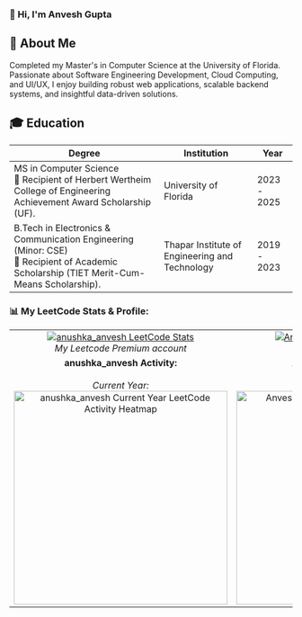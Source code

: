 

### 👋 Hi, I'm Anvesh Gupta

## 🚀 About Me
Completed my Master's in Computer Science at the University of Florida. Passionate about Software Engineering Development, Cloud Computing, and UI/UX, I enjoy building robust web applications, scalable backend systems, and insightful data-driven solutions.

## 🎓 Education
| Degree | Institution | Year | 
|--------|-------------|------------------|
| MS in Computer Science <br> 🏅 Recipient of Herbert Wertheim College of Engineering Achievement Award Scholarship (UF). | University of Florida | 2023  -  2025 | 
| B.Tech in Electronics & Communication Engineering (Minor: CSE) <br> 🏅 Recipient of Academic Scholarship (TIET Merit-Cum-Means Scholarship). | Thapar Institute of Engineering and Technology | 2019  -  2023 |
 


### 📊 My LeetCode Stats & Profile:

<table>
  <!-- First Row: Existing LeetCode Stats Cards -->
  <tr>
    <td align="center">
      <a href="https://leetcode.com/anushka_anvesh">
        <img src="https://leetcard.jacoblin.cool/anushka_anvesh" alt="anushka_anvesh LeetCode Stats" />
      </a>
      <br/>
      <em>My Leetcode Premium account</em>
    </td>
    <td align="center">
      <a href="https://leetcode.com/Anvesh_gupta">
        <img src="https://leetcard.jacoblin.cool/Anvesh_gupta" alt="Anvesh_gupta LeetCode Stats" />
      </a>
      <br/>
      <em>My Primary account</em>
    </td>
  </tr>
  <!-- Second Row: LeetCode Activity Heatmaps -->
  <tr>
    <td align="center" valign="top">
      <strong>anushka_anvesh Activity:</strong><br/><br/>
      <em>Current Year:</em><br/>
      <a href="https://leetcode.com/anushka_anvesh">
        <!-- This is the heatmap for anushka_anvesh, current year -->
        <img src="https://leetcode-stats.vercel.app/api?username=anushka_anvesh&theme=dark&year=current" alt="anushka_anvesh Current Year LeetCode Activity Heatmap" width="380"/>
      </a>
    </td>
    <td align="center" valign="top">
      <strong>Anvesh_gupta Activity:</strong><br/><br/>
      <em>Year 2023:</em><br/>
      <a href="https://leetcode.com/Anvesh_gupta">
        <!-- This is the heatmap for Anvesh_gupta, year 2023 -->
        <img src="https://leetcode-stats.vercel.app/api?username=Anvesh_gupta&theme=dark&year=2023" alt="Anvesh_gupta 2023 LeetCode Activity Heatmap" width="380"/>
      </a>
    </td>
  </tr>
</table>
